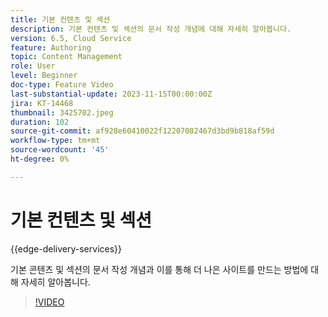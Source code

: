 ```yaml
---
title: 기본 컨텐츠 및 섹션
description: 기본 컨텐츠 및 섹션의 문서 작성 개념에 대해 자세히 알아봅니다.
version: 6.5, Cloud Service
feature: Authoring
topic: Content Management
role: User
level: Beginner
doc-type: Feature Video
last-substantial-update: 2023-11-15T00:00:00Z
jira: KT-14468
thumbnail: 3425702.jpeg
duration: 102
source-git-commit: af928e60410022f12207082467d3bd9b818af59d
workflow-type: tm+mt
source-wordcount: '45'
ht-degree: 0%

---
```



# 기본 컨텐츠 및 섹션

{{edge-delivery-services}}

기본 콘텐츠 및 섹션의 문서 작성 개념과 이를 통해 더 나은 사이트를 만드는 방법에 대해 자세히 알아봅니다.

>[!VIDEO](https://video.tv.adobe.com/v/3425702/?learn=on)
